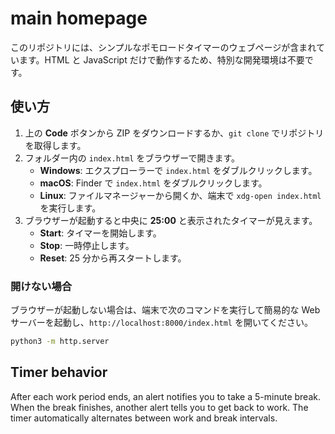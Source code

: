 # main homepage

このリポジトリには、シンプルなポモロードタイマーのウェブページが含まれています。HTML と JavaScript だけで動作するため、特別な開発環境は不要です。

## 使い方

1. 上の **Code** ボタンから ZIP をダウンロードするか、`git clone` でリポジトリを取得します。
2. フォルダー内の `index.html` をブラウザーで開きます。
   - **Windows**: エクスプローラーで `index.html` をダブルクリックします。
   - **macOS**: Finder で `index.html` をダブルクリックします。
   - **Linux**: ファイルマネージャーから開くか、端末で `xdg-open index.html` を実行します。
3. ブラウザーが起動すると中央に **25:00** と表示されたタイマーが見えます。
   - **Start**: タイマーを開始します。
   - **Stop**: 一時停止します。
   - **Reset**: 25 分から再スタートします。

### 開けない場合

ブラウザーが起動しない場合は、端末で次のコマンドを実行して簡易的な Web サーバーを起動し、`http://localhost:8000/index.html` を開いてください。

```bash
python3 -m http.server
```

## Timer behavior

After each work period ends, an alert notifies you to take a 5-minute break. When the break finishes, another alert tells you to get back to work. The timer automatically alternates between work and break intervals.
